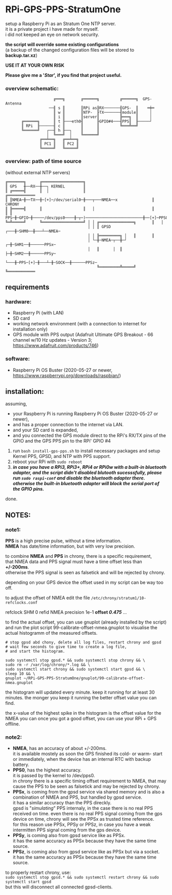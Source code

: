 # RPi-GPS-PPS-StratumOne

setup a Raspberry Pi as an Stratum One NTP server.<br />
it is a private project i have made for myself.<br />
i did not keeped an eye on network security.

**the script will override some existing configurations**<br />
(a backup of the changed configuration files will be stored to **backup.tar.xz**)

**USE IT AT YOUR OWN RISK**

**Please give me a '_Star_', if you find that project useful.**

### overview schematic:
```
                     ╔═══╗       ╔══════╗         ╔══════╗  GPS-Antenna
                   ──╢ s ║       ║RPi as╟RX───────╢GPS-  ║    ═╪═
                     ║ w ║       ║NTP-  ╟TX───────╢module║     │
                     ║ i ║       ║server║         ╠═══╗  ║     │
       ╔══════╗      ║ t ╟───eth0╢      ╟GPIO#4───╢PPS║  ╟─────┘
       ║ RPi  ╟──────╢ c ║       ║      ║         ╚═══╩══╝
       ╚══════╝   ┌──╢ h ╟──┐    ║      ║
                  │  ╚═══╝  │    ╚══════╝
               ╔══╧══╗   ╔══╧══╗
               ║ PC1 ║   ║ PC2 ║
               ╚═════╝   ╚═════╝
```
### overview: path of time source
(without external NTP servers)
```
╔═══════╗      ╔══════════════════╗
║ GPS   ╫──RX──╫──┐ KERNEL        ║
║ ╔═════╣      ║  │               ║                             ╔════════════
║ ║NMEA─╫──TX──╫─[+]─/dev/serial0─╫───┬───NMEA──x               ║ CHRONY
║ ╠═════╣      ║                  ║   │                         ║
║ ║ PPS─╫─GPIO─╫─────/dev/pps0────╫─┬─)─────────────────────────╫──[+]─PPS0─
╚═╩═════╝      ╚══════════════════╝ │ │ ╔═══════════════╗       ║   │
                                    │ │ ║ GPSD      ┌───╫─SHM0──╫───┴──NMEA─
                                    │ │ ╠═════════╗ │   ║       ║
                                    │ └─╫─NMEA─┬──╫─┘ ┌─╫─SHM1──╫──────PPSx─
                                    │   ║      │  ║   ├─╫─SHM2──╫──────PPSy─
                                    └───╫─PPS─[+]─╫───┴─╫─SOCK──╫──────PPSz─
                                        ╚═════════╩═════╝       ╚════════════
```
## requirements

### hardware:
- Raspberry Pi (with LAN)
- SD card
- working network environment (with a connection to internet for installation only)
- GPS module with PPS output (Adafruit Ultimate GPS Breakout - 66 channel w/10 Hz updates - Version 3; https://www.adafruit.com/products/746)

### software:
- Raspberry Pi OS Buster (2020-05-27 or newer, https://www.raspberrypi.org/downloads/raspbian/)

## installation:
assuming,
- your Raspberry Pi is running Raspberry Pi OS Buster (2020-05-27 or newer),
- and has a proper connection to the internet via LAN.
- and your SD card is expanded,
- and you connected the GPS module direct to the RPi's RX/TX pins of the GPIO and the GPS PPS pin to the RPi' GPIO #4

1. run `bash install-gps-pps.sh` to install necessary packages and setup Kernel PPS, GPSD, and NTP with PPS support.
2. reboot your RPi with `sudo reboot`
3. **_in case you have a RPi3, RPi3+, RPi4 or RPi0w with a built-in bluetooth adapter, and the script didn't disabled blutooth sucesssfully, please run `sudo raspi-conf` and disable the bluetooth adapter there. otherwise the built-in bluetooth adapter will block the serial port of the GPIO pins._**

done.

## NOTES:
### note1:
**PPS** is a high precise pulse, without a time information.<br />
**NMEA** has date/time information, but with very low precision.

to combine **NMEA** and **PPS** in chrony, there is a specific requirement,<br />
that NMEA data and PPS signal must have a time offset less than **+/-200ms**.<br />
otherwise the PPS signal is seen as falsetick and will be rejected by chrony.

depending on your GPS device the offset used in my script can be way too off.

to adjust the offset of NMEA edit the file `/etc/chrony/stratum1/10-refclocks.conf`

refclock  SHM 0  refid NMEA  precision 1e-1  **offset _0.475_**  ...

to find the actual offset, you can use gnuplot (already installed by the script)
and run the plot script 99-calibrate-offset-nmea.gnuplot
to visualise the actual histogramm of the measured offsets.<br />
```
# stop gpsd abd chony, delete all log files, restart chrony and gpsd
# wait few seconds to give time to create a log file,
# and start the histogram.

sudo systemctl stop gpsd.* && sudo systemctl stop chrony && \
sudo rm -r /var/log/chrony/*.log && \
sudo systemctl start chrony && sudo systemctl start gpsd && \
sleep 10 && \
gnuplot ~/RPi-GPS-PPS-StratumOne/gnuplot/99-calibrate-offset-nmea.gnuplot
```
the histogram will updated every minute. keep it running for at least 30 minutes.
the monger you keep it running the better offset value you can find.

the x-value of the highest spike in the histogram is the offset value for the NMEA you can 
once you got a good offset, you can use your RPi + GPS offline.

### note2:
- **NMEA**, has an accuracy of about +/-200ms.<br />
it is available mostely as soon the GPS finished its cold- or warm- start<br />or immediately, when the device has an internal RTC with backup battery.
- **PPS0**, has the highest accuracy.<br />
it is passed by the kernel to /dev/pps0.<br />
in chrony there is a specific timing offset requirement to NMEA, that may cause the PPS to be seen as falsetick and may be rejected by chrony.
- **PPSx**, is coming from the gpsd service via shared memory and is also a combination of NMEA and PPS, but handled by gpsd service.<br />
it has a similar accuracy than the PPS direckly.<br />
gpsd is "_simulating_" PPS internaly, in the case there is no real PPS received on time.
even there is no real PPS signal coming from the gps device on time, chrony will see the PPSx as trusted time reference.<br />
for this reason use PPSx, PPSy or PPSz, in case you have a weak intermitten PPS signal coming from the gps device.
- **PPSy**, is coming also from gpsd service like as PPSx.<br />
it has the same accuracy as PPSx because they have the same time source.<br />
- **PPSz**, is coming also from gpsd service like as PPSx but via a socket.<br />
it has the same accuracy as PPSx because they have the same time source.

to properly restart chrony, use:<br />
`sudo systemctl stop gpsd.* && sudo systemctl restart chrony && sudo systemctl start gpsd`<br />
but this will disconnect all connected gpsd-clients.
